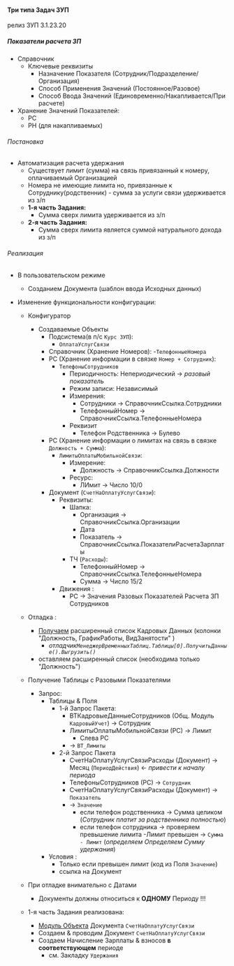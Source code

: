 

#### Три типа Задач ЗУП

релиз ЗУП 3.1.23.20


##### Показатели расчета ЗП

- Справочник
    - Ключевые реквизиты
        - Назначение Показателя  (Сотрудник/Подразделение/Организация)
        - Способ Применения Значений  (Постоянное/Разовое)
        - Способ Ввода Значений (Единовременно/Накапливается/При расчете)
- Хранение Значений Показателей:
    - РС
    - РН (для накапливаемых) 


###### Постановка

- Автоматизация расчета  удержания
    - Существует лимит (сумма) на связь привязанный к номеру, оплачиваемый Организацией
    - Номера не имеющие лимита но, привязанные к Сотруднику(родственник) - сумма за услуги связи удерживается из з/п
    - **1-я часть Задания:**
        - Сумма сверх лимита удерживается из з/п 
    - **2-я часть Задания:**
        - Сумма сверх лимита является суммой натурального  дохода из з/п 
    

###### Реализация

- В пользовательском режиме
    - Созданием Документа (шаблон ввода Исходных данных)

- Изменение функциональности конфигурации:
    - Конфигуратор
        - Создаваемые Объекты
            - Подсистема(в п/с `Курс ЗУП`):
                - `ОплатаУслугСвязи` 
            - Справочник (Хранение Номеров): 
                -`ТелефонныеНомера` 
            - РС (Хранение информации в связке `Номер + Сотрудник`): 
                - `ТелефоныСотрудников`
                    - Периодичность: Непериодический → *разовый показатель*
                    - Режим записи: Независимый  
                    - Измерения:
                        - Сотрудники → СправочникСсылка.Сотрудники
                        - ТелефонныйНомер → СправочникСсылка.ТелефонныеНомера
                    - Реквизит
                        - Телефон Родственника → Булево 
            - РС (Хранение информации о лимитах на связь в связке `Должность + Сумма`): 
                - `ЛимитыОплатыМобильнойСвязи`:
                    - Измерение:
                       - Должность → СправочникСсылка.Должности
                    - Ресурс:
                        - ЛИмит → Число  10/0
            - Документ (`СчетНаОплатуУслугСвязи`):
                - Реквизиты:
                    - Шапка:   
                        - Организация → СправочникСсылка.Организации
                        - Дата
                        - Показатель → СправочникСсылка.ПоказателиРасчетаЗарплаты
                    - ТЧ (`Расходы`):
                        - ТелефонныйНомер → СправочникСсылка.ТелефонныеНомера
                        - Сумма  → Число  15/2
                - Движения :
                    - РС → Значения Разовых Показателей  Расчета ЗП Сотрудников
    - Отладка :
        - [Получаем](https://github.com/alex-dev-2020/HRM_3_1_23/commit/381c9b54f3932dee3abfdb696d6e64a9599a9362) расширенный список Кадровых Данных (колонки "Должность, ГрафикРаботы, ВидЗанятости" )
            - *отладчик`МенеджерВременныхТаблиц.Таблицы[0].ПолучитьДанные().Выгрузить()`*
        - оставляем расширенный список (необходима только "Должность")
    - Получение Таблицы с Разовыми Показателями
        - Запрос:
            - Таблицы & Поля
                - 1-й Запрос Пакета:
                    - ВТКадровыеДанныеСотрудников (Общ. Модуль `КадровыйУчет`) → Сотрудник
                    - ЛимитыОплатыМобильнойСвязи (РС)  → Лимит
                        - Слева РС
                    - → `ВТ_Лимиты `
                - 2-й  Запрос Пакета
                    - СчетНаОплатуУслугСвязиРасходы (Документ)  → Месяц (`ПериодДействия`) ← *привести к началу периода*
                    - ТелефоныСотрудников (РС) → `Сотрудник`
                    - СчетНаОплатуУслугСвязиРасходы (Документ) → `Показатель`
                    - →  `Значение`
                        - если телефон родственника → Сумма целиком (*Сотрудник  платит за родственника полностью*)
                        - если телефон сотрудника → проверяем превышение лимита
                            -Лимит превышен →  `Сумма - Лимит`  (*определяем Определяем Сумму удержания*) 
            - Условия :
                - Только если превышен лимит (код из Поля `Значение`)
                -  ссылка на Документ 
    - При отладке внимательно с  Датами
        - Документы должны относиться к **ОДНОМУ** Периоду !!!
    
    - 1-я часть Задания реализована:
        - [Модуль Объекта](https://github.com/alex-dev-2020/HRM_3_1_23/commit/28aa8b3521c0045417da4cc7f0727b1df96b5067) Документа `СчетНаОплатуУслугСвязи`
      - Создаем & проводим Документ `СчетНаОплатуУслугСвязи`
      - Создаем Начисление Зарплаты & взносов **в соответствующем**  периоде
        -  см. Закладку `Удержания`    

               